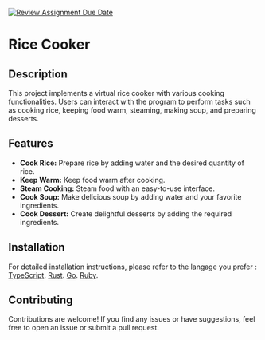 [![Review Assignment Due Date](https://classroom.github.com/assets/deadline-readme-button-24ddc0f5d75046c5622901739e7c5dd533143b0c8e959d652212380cedb1ea36.svg)](https://classroom.github.com/a/__xb4cFP)

# Rice Cooker

## Description

This project implements a virtual rice cooker with various cooking functionalities. Users can interact with the program to perform tasks such as cooking rice, keeping food warm, steaming, making soup, and preparing desserts.

## Features

- **Cook Rice:** Prepare rice by adding water and the desired quantity of rice.
- **Keep Warm:** Keep food warm after cooking.
- **Steam Cooking:** Steam food with an easy-to-use interface.
- **Cook Soup:** Make delicious soup by adding water and your favorite ingredients.
- **Cook Dessert:** Create delightful desserts by adding the required ingredients.

## Installation

For detailed installation instructions, please refer to the langage you prefer :
[TypeScript](https://github.com/hei-school/cc-d2-my-rice-cooker-Tiantsoa79/tree/feature/typescript).
[Rust](https://github.com/hei-school/cc-d2-my-rice-cooker-Tiantsoa79/tree/feature/rust).
[Go](https://github.com/hei-school/cc-d2-my-rice-cooker-Tiantsoa79/tree/feature/go).
[Ruby](https://github.com/hei-school/cc-d2-my-rice-cooker-Tiantsoa79/tree/feature/ruby).

## Contributing

Contributions are welcome! If you find any issues or have suggestions, feel free to open an issue or submit a pull request.
